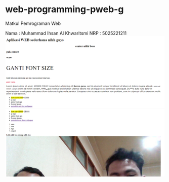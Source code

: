 # web-programming-pweb-g
 Matkul Pemrograman Web

 Nama   : Muhammad Ihsan Al Khwaritsmi
 NRP    : 5025221211
 ![Alt text](<Screenshot 2023-09-04 090335.png>)
 ![Alt text](<Screenshot 2023-09-04 090400.png>)